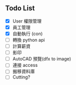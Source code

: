 ## Todo List

- [x] User 權限管理
- [x] 員工管理
- [x] 自動執行 (con)
- [ ] 轉換 python api
- [ ] 計算薪資
- [ ] 影印
- [ ] AutoCAD 預覽(dfx to image)
- [ ] 連接 access
- [ ] 搬移資料庫
- [ ] Cutting?
